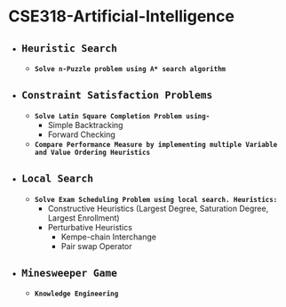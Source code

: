 # CSE318-Artificial-Intelligence


- ## **`Heuristic Search`**
  - **`Solve n-Puzzle problem using A* search algorithm`**

- ## **`Constraint Satisfaction Problems`**
  - **`Solve Latin Square Completion Problem using-`**
    - Simple Backtracking
    - Forward Checking
  - **`Compare Performance Measure by implementing multiple Variable and Value Ordering Heuristics`**

- ## **`Local Search`**
  - **`Solve Exam Scheduling Problem using local search. Heuristics:`**
    - Constructive Heuristics (Largest Degree, Saturation Degree, Largest Enrollment)
    - Perturbative Heuristics
      - Kempe-chain Interchange
      - Pair swap Operator
   
- ## **`Minesweeper Game`**
  - **`Knowledge Engineering`**
